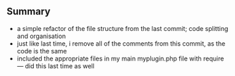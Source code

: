 ## Summary
- a simple refactor of the file structure from the last commit; code splitting and organisation
- just like last time, i remove all of the comments from this commit, as the code is the same
- included the appropriate files in my main myplugin.php file with require — did this last time as well 

